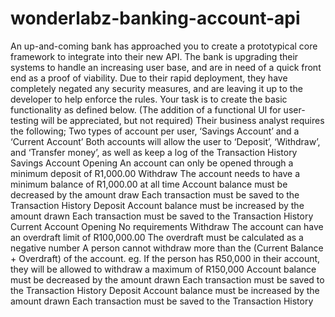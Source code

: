 # wonderlabz-banking-account-api
An up-and-coming bank has approached you to create a prototypical core framework to integrate into their new API. The bank is upgrading their systems to handle an increasing user base, and are in need of a quick front end as a proof of viability. Due to their rapid deployment, they have completely negated any security measures, and are leaving it up to the developer to help enforce the rules. Your task is to create the basic functionality as defined below. (The addition of a functional UI for user-testing will be appreciated, but not required) Their business analyst requires the following; Two types of account per user, ‘Savings Account’ and a ‘Current Account’ Both accounts will allow the user to ‘Deposit’, ‘Withdraw’, and ‘Transfer money’, as well as keep a log of the Transaction History Savings Account Opening An account can only be opened through a minimum deposit of R1,000.00 Withdraw The account needs to have a minimum balance of R1,000.00 at all time Account balance must be decreased by the amount draw Each transaction must be saved to the Transaction History Deposit Account balance must be increased by the amount drawn Each transaction must be saved to the Transaction History Current Account Opening No requirements Withdraw The account can have an overdraft limit of R100,000.00 The overdraft must be calculated as a negative number A person cannot withdraw more than the (Current Balance + Overdraft) of the account. eg. If the person has R50,000 in their account, they will be allowed to withdraw a maximum of R150,000 Account balance must be decreased by the amount drawn Each transaction must be saved to the Transaction History Deposit Account balance must be increased by the amount drawn Each transaction must be saved to the Transaction History
